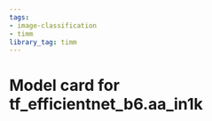 ```yaml
---
tags:
- image-classification
- timm
library_tag: timm
---
```

# Model card for tf_efficientnet_b6.aa_in1k